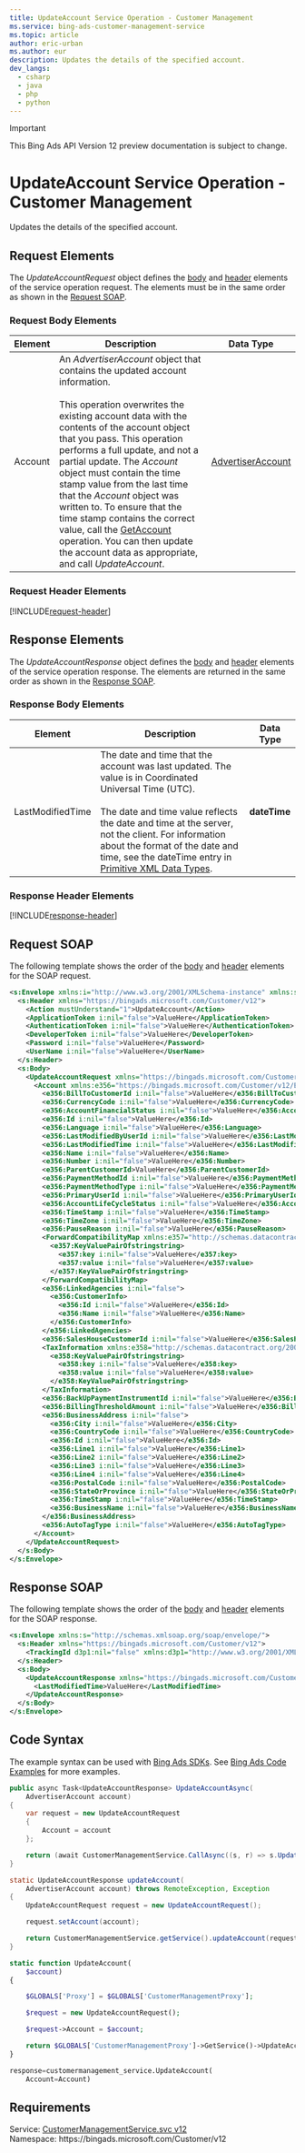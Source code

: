 ```yaml
---
title: UpdateAccount Service Operation - Customer Management
ms.service: bing-ads-customer-management-service
ms.topic: article
author: eric-urban
ms.author: eur
description: Updates the details of the specified account.
dev_langs: 
  - csharp
  - java
  - php
  - python
---
```

> [!IMPORTANT]
> This Bing Ads API Version 12 preview documentation is subject to change.

# UpdateAccount Service Operation - Customer Management
Updates the details of the specified account.

## <a name="request"></a>Request Elements
The *UpdateAccountRequest* object defines the [body](#request-body) and [header](#request-header) elements of the service operation request. The elements must be in the same order as shown in the [Request SOAP](#request-soap). 

### <a name="request-body"></a>Request Body Elements

|Element|Description|Data Type|
|-----------|---------------|-------------|
|<a name="account"></a>Account|An *AdvertiserAccount* object that contains the updated account information.<br /><br />This operation overwrites the existing account data with the contents of the account object that you pass. This operation performs a full update, and not a partial update. The *Account* object must contain the time stamp value from the last time that the *Account* object was written to. To ensure that the time stamp contains the correct value, call the [GetAccount](getaccount.md) operation. You can then update the account data as appropriate, and call *UpdateAccount*.|[AdvertiserAccount](advertiseraccount.md)|

### <a name="request-header"></a>Request Header Elements
[!INCLUDE[request-header](./includes/request-header.md)]

## <a name="response"></a>Response Elements
The *UpdateAccountResponse* object defines the [body](#response-body) and [header](#response-header) elements of the service operation response. The elements are returned in the same order as shown in the [Response SOAP](#response-soap).

### <a name="response-body"></a>Response Body Elements

|Element|Description|Data Type|
|-----------|---------------|-------------|
|<a name="lastmodifiedtime"></a>LastModifiedTime|The date and time that the account was last updated. The value is in Coordinated Universal Time (UTC).<br/><br/> The date and time value reflects the date and time at the server, not the client. For information about the format of the date and time, see the dateTime entry in [Primitive XML Data Types](https://go.microsoft.com/fwlink/?linkid=859198).|**dateTime**|

### <a name="response-header"></a>Response Header Elements
[!INCLUDE[response-header](./includes/response-header.md)]

## <a name="request-soap"></a>Request SOAP
The following template shows the order of the [body](#request-body) and [header](#request-header) elements for the SOAP request.

```xml
<s:Envelope xmlns:i="http://www.w3.org/2001/XMLSchema-instance" xmlns:s="http://schemas.xmlsoap.org/soap/envelope/">
  <s:Header xmlns="https://bingads.microsoft.com/Customer/v12">
    <Action mustUnderstand="1">UpdateAccount</Action>
    <ApplicationToken i:nil="false">ValueHere</ApplicationToken>
    <AuthenticationToken i:nil="false">ValueHere</AuthenticationToken>
    <DeveloperToken i:nil="false">ValueHere</DeveloperToken>
    <Password i:nil="false">ValueHere</Password>
    <UserName i:nil="false">ValueHere</UserName>
  </s:Header>
  <s:Body>
    <UpdateAccountRequest xmlns="https://bingads.microsoft.com/Customer/v12">
      <Account xmlns:e356="https://bingads.microsoft.com/Customer/v12/Entities" i:nil="false">
        <e356:BillToCustomerId i:nil="false">ValueHere</e356:BillToCustomerId>
        <e356:CurrencyCode i:nil="false">ValueHere</e356:CurrencyCode>
        <e356:AccountFinancialStatus i:nil="false">ValueHere</e356:AccountFinancialStatus>
        <e356:Id i:nil="false">ValueHere</e356:Id>
        <e356:Language i:nil="false">ValueHere</e356:Language>
        <e356:LastModifiedByUserId i:nil="false">ValueHere</e356:LastModifiedByUserId>
        <e356:LastModifiedTime i:nil="false">ValueHere</e356:LastModifiedTime>
        <e356:Name i:nil="false">ValueHere</e356:Name>
        <e356:Number i:nil="false">ValueHere</e356:Number>
        <e356:ParentCustomerId>ValueHere</e356:ParentCustomerId>
        <e356:PaymentMethodId i:nil="false">ValueHere</e356:PaymentMethodId>
        <e356:PaymentMethodType i:nil="false">ValueHere</e356:PaymentMethodType>
        <e356:PrimaryUserId i:nil="false">ValueHere</e356:PrimaryUserId>
        <e356:AccountLifeCycleStatus i:nil="false">ValueHere</e356:AccountLifeCycleStatus>
        <e356:TimeStamp i:nil="false">ValueHere</e356:TimeStamp>
        <e356:TimeZone i:nil="false">ValueHere</e356:TimeZone>
        <e356:PauseReason i:nil="false">ValueHere</e356:PauseReason>
        <ForwardCompatibilityMap xmlns:e357="http://schemas.datacontract.org/2004/07/System.Collections.Generic" i:nil="false">
          <e357:KeyValuePairOfstringstring>
            <e357:key i:nil="false">ValueHere</e357:key>
            <e357:value i:nil="false">ValueHere</e357:value>
          </e357:KeyValuePairOfstringstring>
        </ForwardCompatibilityMap>
        <e356:LinkedAgencies i:nil="false">
          <e356:CustomerInfo>
            <e356:Id i:nil="false">ValueHere</e356:Id>
            <e356:Name i:nil="false">ValueHere</e356:Name>
          </e356:CustomerInfo>
        </e356:LinkedAgencies>
        <e356:SalesHouseCustomerId i:nil="false">ValueHere</e356:SalesHouseCustomerId>
        <TaxInformation xmlns:e358="http://schemas.datacontract.org/2004/07/System.Collections.Generic" i:nil="false">
          <e358:KeyValuePairOfstringstring>
            <e358:key i:nil="false">ValueHere</e358:key>
            <e358:value i:nil="false">ValueHere</e358:value>
          </e358:KeyValuePairOfstringstring>
        </TaxInformation>
        <e356:BackUpPaymentInstrumentId i:nil="false">ValueHere</e356:BackUpPaymentInstrumentId>
        <e356:BillingThresholdAmount i:nil="false">ValueHere</e356:BillingThresholdAmount>
        <e356:BusinessAddress i:nil="false">
          <e356:City i:nil="false">ValueHere</e356:City>
          <e356:CountryCode i:nil="false">ValueHere</e356:CountryCode>
          <e356:Id i:nil="false">ValueHere</e356:Id>
          <e356:Line1 i:nil="false">ValueHere</e356:Line1>
          <e356:Line2 i:nil="false">ValueHere</e356:Line2>
          <e356:Line3 i:nil="false">ValueHere</e356:Line3>
          <e356:Line4 i:nil="false">ValueHere</e356:Line4>
          <e356:PostalCode i:nil="false">ValueHere</e356:PostalCode>
          <e356:StateOrProvince i:nil="false">ValueHere</e356:StateOrProvince>
          <e356:TimeStamp i:nil="false">ValueHere</e356:TimeStamp>
          <e356:BusinessName i:nil="false">ValueHere</e356:BusinessName>
        </e356:BusinessAddress>
        <e356:AutoTagType i:nil="false">ValueHere</e356:AutoTagType>
      </Account>
    </UpdateAccountRequest>
  </s:Body>
</s:Envelope>
```

## <a name="response-soap"></a>Response SOAP
The following template shows the order of the [body](#response-body) and [header](#response-header) elements for the SOAP response.

```xml
<s:Envelope xmlns:s="http://schemas.xmlsoap.org/soap/envelope/">
  <s:Header xmlns="https://bingads.microsoft.com/Customer/v12">
    <TrackingId d3p1:nil="false" xmlns:d3p1="http://www.w3.org/2001/XMLSchema-instance">ValueHere</TrackingId>
  </s:Header>
  <s:Body>
    <UpdateAccountResponse xmlns="https://bingads.microsoft.com/Customer/v12">
      <LastModifiedTime>ValueHere</LastModifiedTime>
    </UpdateAccountResponse>
  </s:Body>
</s:Envelope>
```

## <a name="example"></a>Code Syntax
The example syntax can be used with [Bing Ads SDKs](../guides/client-libraries.md). See [Bing Ads Code Examples](../guides/code-examples.md) for more examples.
```csharp
public async Task<UpdateAccountResponse> UpdateAccountAsync(
	AdvertiserAccount account)
{
	var request = new UpdateAccountRequest
	{
		Account = account
	};

	return (await CustomerManagementService.CallAsync((s, r) => s.UpdateAccountAsync(r), request));
}
```
```java
static UpdateAccountResponse updateAccount(
	AdvertiserAccount account) throws RemoteException, Exception
{
	UpdateAccountRequest request = new UpdateAccountRequest();

	request.setAccount(account);

	return CustomerManagementService.getService().updateAccount(request);
}
```
```php
static function UpdateAccount(
	$account)
{

	$GLOBALS['Proxy'] = $GLOBALS['CustomerManagementProxy'];

	$request = new UpdateAccountRequest();

	$request->Account = $account;

	return $GLOBALS['CustomerManagementProxy']->GetService()->UpdateAccount($request);
}
```
```python
response=customermanagement_service.UpdateAccount(
	Account=Account)
```

## Requirements
Service: [CustomerManagementService.svc v12](https://clientcenter.api.bingads.microsoft.com/Api/CustomerManagement/v12/CustomerManagementService.svc)  
Namespace: https\://bingads.microsoft.com/Customer/v12  

